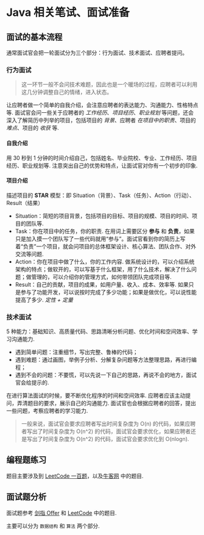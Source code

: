 # Java 相关笔试、面试准备


## 面试的基本流程

通常面试官会把一轮面试分为三个部分：行为面试、技术面试、应聘者提问。

### 行为面试
> 这一环节一般不会问技术难题，因此也是一个暖场的过程，应聘者可以利用这几分钟调整自己的情绪，进入状态。

让应聘者做一个简单的自我介绍，会注意应聘者的表达能力、沟通能力、性格特点等. 面试官会问一些关于应聘者的 *工作经历*、*项目经历*、*职业规划* 等问题，还会深入了解简历中列举的项目，包括项目的 *背景*、应聘者 *在项目中的职责*、项目的 *难点*、项目的 *收获* 等.

#### 自我介绍
用 30 秒到 1 分钟的时间介绍自己，包括姓名、毕业院校、专业、工作经历、项目经历、职业规划等. 注意突出自己的优势和特点，让面试官对你有一个初步的印象.

#### 项目介绍
描述项目的 **STAR** 模型：即 Situation（背景）、Task（任务）、Action（行动）、Result（结果）

- Situation：简短的项目背景，包括项目的目标、项目的规模、项目的时间、项目的团队等.
- Task：你在项目中的任务，你的职责. 在用词上需要区分 **参与** 和 **负责**，如果只是加入摸一个团队写了一些代码就用“参与”。面试官看到你的简历上写着“负责”一个项目，就会问项目的总体框架设计、核心算法、团队合作、对外交流等问题.
- Action：你在项目中做了什么，你的工作内容. 做系统设计的，可以介绍系统架构的特点；做软开的，可以写基于什么框架，用了什么技术，解决了什么问题；做管理的，可以介绍你的管理方式，如何带领团队完成项目等.
- Result：自己的贡献，项目的成果，如用户量、收入、成本、效率等. 如果只是参与了功能开发，可以说按时完成了多少功能；如果是做优化，可以说性能提高了多少. *定性 + 定量*

### 技术面试

5 种能力：基础知识、高质量代码、思路清晰分析问题、优化时间和空间效率、学习沟通能力.

- 遇到简单问题：注重细节，写出完整、鲁棒的代码；
- 遇到难题：通过画图，举例子分析、分解复杂问题等方法整理思路，再进行编程；
- 遇到不会的问题：不要慌，可以先说一下自己的思路，再说不会的地方，面试官会给提示的.

在进行算法面试的时候，要不断优化程序的时间和空间效率. 应聘者应该主动提问，弄清题目的要求，展示自己的沟通能力. 面试官也会根据应聘者的回答，提出一些问题，考察应聘者的学习能力.

> 一般来说，面试官会要求应聘者写出时间复杂度为 O(n) 的代码，如果应聘者写出了时间复杂度为 O(n^2) 的代码，面试官会要求优化，如果应聘者还是写出了时间复杂度为 O(n^2) 的代码，面试官会要求优化到 O(nlogn).


## 编程题练习

题目主要涉及到 [LeetCode 一百题](https://leetcode.com/problem-list/top-100-liked-questions/)，以及[牛客网](https://www.nowcoder.com/exam/intelligent) 中的题目.



## 面试题分析

面试题参考 [剑指 Offer](https://www.nowcoder.com/ta/coding-interviews) 和 [LeetCode](https://leetcode.com/problem-list/top-100-liked-questions/) 中的题目.

主要可以分为 `数据结构` 和 `算法` 两个部分.


